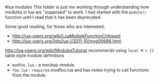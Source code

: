 #lua modules
This folder is just me working through understanding how modules in lua are "supposed" to work. I had started with the `module()` function until I read that it has been deprecated.

Some good reading, for those who are interested:
- http://lua-users.org/wiki/LuaModuleFunctionCritiqued
- http://lua-users.org/lists/lua-l/2011-10/msg00686.html

http://lua-users.org/wiki/ModulesTutorial recommends using `local M = {}` table style module definitions

- `modfoo.lua` - a mockup module
- `foo.lua` - `require`s modfoo.lua and has notes trying to call functions from the module.
